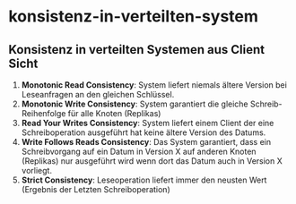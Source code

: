 # konsistenz-in-verteilten-system

## Konsistenz in verteilten Systemen aus Client Sicht

1. **Monotonic Read Consistency**: System liefert niemals ältere Version bei Leseanfragen an den gleichen Schlüssel.
2. **Monotonic Write Consistency**: System garantiert die gleiche Schreib- Reihenfolge für alle Knoten (Replikas)
3. **Read Your Writes Consistency**: System liefert einem Client der eine Schreiboperation ausgeführt hat keine ältere
   Version des Datums.
4. **Write Follows Reads Consistency**: Das System garantiert, dass ein Schreibvorgang auf ein Datum in Version X auf
   anderen Knoten (Replikas) nur ausgeführt wird wenn dort das Datum auch in Version X vorliegt.
5. **Strict Consistency**: Leseoperation liefert immer den neusten Wert (Ergebnis der Letzten Schreiboperation)
